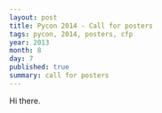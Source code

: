 ```yaml
---
layout: post
title: Pycon 2014 - Call for posters
tags: pycon, 2014, posters, cfp
year: 2013
month: 8
day: 7
published: true
summary: call for posters
---
```


Hi there.

